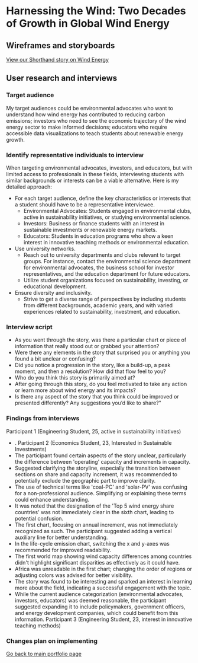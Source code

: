 # Harnessing the Wind: Two Decades of Growth in Global Wind Energy
## Wireframes and storyboards
[View our Shorthand story on Wind Energy](https://carnegiemellon.shorthandstories.com/harnessing-the-wind-two-decades-of-growth-in-global-wind-energy/)

## User research and interviews
###  Target audience
My target audiences could be environmental advocates who want to understand how wind energy has contributed to reducing carbon emissions; investors who need to see the economic trajectory of the wind energy sector to make informed decisions; educators who require accessible data visualizations to teach students about renewable energy growth.

### Identify representative individuals to interview
When targeting environmental advocates, investors, and educators, but with limited access to professionals in these fields, interviewing students with similar backgrounds or interests can be a viable alternative. Here is my detailed approach:
- For each target audience, define the key characteristics or interests that a student should have to be a representative interviewee.
  - Environmental Advocates: Students engaged in environmental clubs, active in sustainability initiatives, or studying environmental science.
  - Investors: Business or finance students with an interest in sustainable investments or renewable energy markets.
  - Educators: Students in education programs who show a keen interest in innovative teaching methods or environmental education.
- Use university networks.
  - Reach out to university departments and clubs relevant to target groups. For instance, contact the environmental science department for environmental advocates, the business school for investor    
    representatives, and the education department for future educators.
  - Utilize student organizations focused on sustainability, investing, or educational development.
- Ensure diversity and inclusivity.
  - Strive to get a diverse range of perspectives by including students from different backgrounds, academic years, and with varied experiences related to sustainability, investment, and education.

### Interview script
- As you went through the story, was there a particular chart or piece of information that really stood out or grabbed your attention?
- Were there any elements in the story that surprised you or anything you found a bit unclear or confusing?
- Did you notice a progression in the story, like a build-up, a peak moment, and then a resolution? How did that flow feel to you?
- Who do you think this story is primarily aimed at?
- After going through this story, do you feel motivated to take any action or learn more about wind energy and its impacts?
- Is there any aspect of the story that you think could be improved or presented differently? Any suggestions you’d like to share?"

### Findings from interviews
Participant 1 (Engineering Student, 25, active in sustainability initiatives)
- .
Participant 2 (Economics Student, 23, Interested in Sustainable Investments)
- The participant found certain aspects of the story unclear, particularly the difference between 'operating' capacity and increments in capacity.
- Suggested clarifying the storyline, especially the transition between sections on share and capacity increment, it was recommended to potentially exclude the geographic part to improve clarity.
- The use of technical terms like 'coal-PC' and 'solar-PV' was confusing for a non-professional audience. Simplifying or explaining these terms could enhance understanding.
- It was noted that the designation of the 'Top 5 wind energy share countries' was not immediately clear in the sixth chart, leading to potential confusion.
- The first chart, focusing on annual increment, was not immediately recognized as such. The participant suggested adding a vertical auxiliary line for better understanding.
- In the life-cycle emission chart, switching the x and y-axes was recommended for improved readability.
- The first world map showing wind capacity differences among countries didn't highlight significant disparities as effectively as it could have.
- Africa was unreadable in the first chart; changing the order of regions or adjusting colors was advised for better visibility.
- The story was found to be interesting and sparked an interest in learning more about the field, indicating a successful engagement with the topic.
- While the current audience categorization (environmental advocates, investors, educators) was deemed reasonable, the participant suggested expanding it to include policymakers, government officers, and energy development companies, which could benefit from this information.
Participant 3 (Engineering Student, 23, interest in innovative teaching methods)


###  Changes plan on implementing

[Go back to main portfolio page](README.md)
